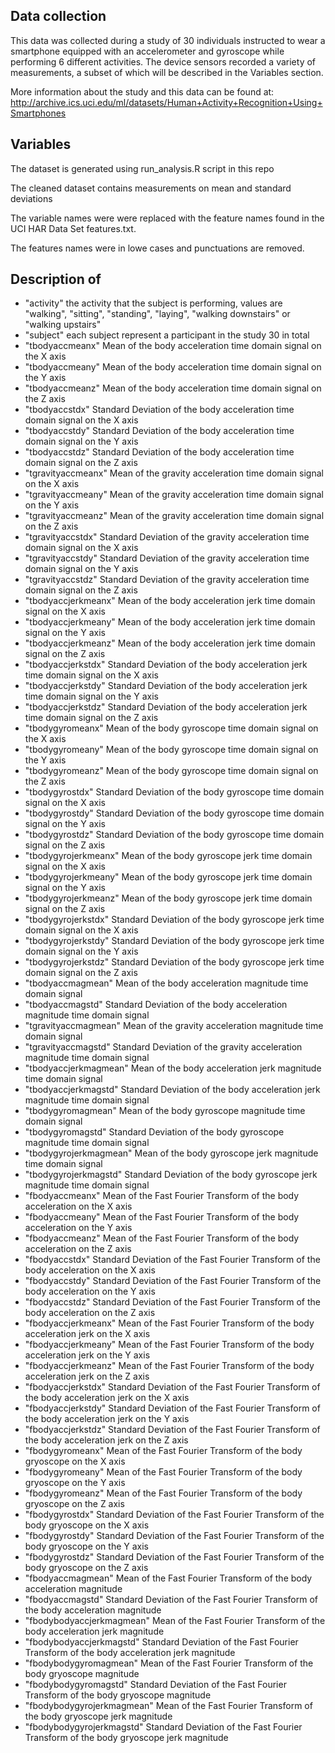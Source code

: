 ## Data collection
This data was collected during a study of 30 individuals instructed to wear a smartphone equipped with an accelerometer and gyroscope while performing 6 different activities. The device sensors recorded a variety of measurements, a subset of which will be described in the Variables section.

More information about the study and this data can be found at: http://archive.ics.uci.edu/ml/datasets/Human+Activity+Recognition+Using+Smartphones

## Variables
The dataset is generated using run_analysis.R script in this repo

The cleaned dataset contains measurements on mean and standard deviations

The variable names were were replaced with the feature names found in the UCI HAR Data Set features.txt. 

The features names were in lowe cases and punctuations are removed.

## Description of 

+ "activity"  the activity that the subject is performing, values are "walking", "sitting", "standing", "laying", "walking downstairs" or "walking upstairs"
+ "subject"  each subject represent a participant in the study 30 in total
+ "tbodyaccmeanx" Mean of the body acceleration time domain signal on the X axis
+ "tbodyaccmeany" Mean of the body acceleration time domain signal on the Y axis
+ "tbodyaccmeanz" Mean of the body acceleration time domain signal on the Z axis
+ "tbodyaccstdx"  Standard Deviation of the body acceleration time domain signal on the X axis
+ "tbodyaccstdy"  Standard Deviation of the body acceleration time domain signal on the Y axis
+ "tbodyaccstdz"  Standard Deviation of the body acceleration time domain signal on the Z axis
+ "tgravityaccmeanx"  Mean of the gravity acceleration time domain signal on the X axis
+ "tgravityaccmeany"  Mean of the gravity acceleration time domain signal on the Y axis
+ "tgravityaccmeanz"  Mean of the gravity acceleration time domain signal on the Z axis
+ "tgravityaccstdx"  Standard Deviation of the gravity acceleration time domain signal on the X axis
+ "tgravityaccstdy"  Standard Deviation of the gravity acceleration time domain signal on the Y axis
+ "tgravityaccstdz"  Standard Deviation of the gravity acceleration time domain signal on the Z axis
+ "tbodyaccjerkmeanx"  Mean of the body acceleration jerk time domain signal on the X axis
+ "tbodyaccjerkmeany"  Mean of the body acceleration jerk time domain signal on the Y axis
+ "tbodyaccjerkmeanz"  Mean of the body acceleration jerk time domain signal on the Z axis
+ "tbodyaccjerkstdx"  Standard Deviation of the body acceleration jerk time domain signal on the X axis
+ "tbodyaccjerkstdy"  Standard Deviation of the body acceleration jerk time domain signal on the Y axis
+ "tbodyaccjerkstdz"  Standard Deviation of the body acceleration jerk time domain signal on the Z axis
+ "tbodygyromeanx"  Mean of the body gyroscope time domain signal on the X axis
+ "tbodygyromeany"  Mean of the body gyroscope time domain signal on the Y axis
+ "tbodygyromeanz"  Mean of the body gyroscope time domain signal on the Z axis
+ "tbodygyrostdx"  Standard Deviation of the body gyroscope time domain signal on the X axis
+ "tbodygyrostdy"  Standard Deviation of the body gyroscope time domain signal on the Y axis
+ "tbodygyrostdz"  Standard Deviation of the body gyroscope time domain signal on the Z axis
+ "tbodygyrojerkmeanx"  Mean of the body gyroscope jerk time domain signal on the X axis
+ "tbodygyrojerkmeany"  Mean of the body gyroscope jerk time domain signal on the Y axis
+ "tbodygyrojerkmeanz"  Mean of the body gyroscope jerk time domain signal on the Z axis
+ "tbodygyrojerkstdx"  Standard Deviation of the body gyroscope jerk time domain signal on the X axis
+ "tbodygyrojerkstdy"  Standard Deviation of the body gyroscope jerk time domain signal on the Y axis
+ "tbodygyrojerkstdz"  Standard Deviation of the body gyroscope jerk time domain signal on the Z axis
+ "tbodyaccmagmean"  Mean of the body acceleration magnitude time domain signal
+ "tbodyaccmagstd"  Standard Deviation of the body acceleration magnitude time domain signal
+ "tgravityaccmagmean"  Mean of the gravity acceleration magnitude time domain signal
+ "tgravityaccmagstd"  Standard Deviation of the gravity acceleration magnitude time domain signal
+ "tbodyaccjerkmagmean"  Mean of the body acceleration jerk magnitude time domain signal
+ "tbodyaccjerkmagstd"  Standard Deviation of the body acceleration jerk magnitude time domain signal
+ "tbodygyromagmean"  Mean of the body gyroscope magnitude time domain signal
+ "tbodygyromagstd" Standard Deviation of the body gyroscope magnitude time domain signal
+ "tbodygyrojerkmagmean"  Mean of the body gyroscope jerk magnitude time domain signal
+ "tbodygyrojerkmagstd"  Standard Deviation of the body gyroscope jerk magnitude time domain signal
+ "fbodyaccmeanx"  Mean of the Fast Fourier Transform of the body acceleration on the X axis
+ "fbodyaccmeany"  Mean of the Fast Fourier Transform of the body acceleration on the Y axis
+ "fbodyaccmeanz"  Mean of the Fast Fourier Transform of the body acceleration on the Z axis
+ "fbodyaccstdx"  Standard Deviation of the Fast Fourier Transform of the body acceleration on the X axis
+ "fbodyaccstdy"  Standard Deviation of the Fast Fourier Transform of the body acceleration on the Y axis
+ "fbodyaccstdz"  Standard Deviation of the Fast Fourier Transform of the body acceleration on the Z axis
+ "fbodyaccjerkmeanx"  Mean of the Fast Fourier Transform of the body acceleration jerk on the X axis
+ "fbodyaccjerkmeany"  Mean of the Fast Fourier Transform of the body acceleration jerk on the Y axis
+ "fbodyaccjerkmeanz"  Mean of the Fast Fourier Transform of the body acceleration jerk on the Z axis
+ "fbodyaccjerkstdx"  Standard Deviation of the Fast Fourier Transform of the body acceleration jerk on the X axis
+ "fbodyaccjerkstdy"  Standard Deviation of the Fast Fourier Transform of the body acceleration jerk on the Y axis
+ "fbodyaccjerkstdz"  Standard Deviation of the Fast Fourier Transform of the body acceleration jerk on the Z axis
+ "fbodygyromeanx"  Mean of the Fast Fourier Transform of the body gryoscope on the X axis
+ "fbodygyromeany"  Mean of the Fast Fourier Transform of the body gryoscope on the Y axis
+ "fbodygyromeanz"  Mean of the Fast Fourier Transform of the body gryoscope on the Z axis
+ "fbodygyrostdx"  Standard Deviation of the Fast Fourier Transform of the body gryoscope on the X axis
+ "fbodygyrostdy"  Standard Deviation of the Fast Fourier Transform of the body gryoscope on the Y axis
+ "fbodygyrostdz"  Standard Deviation of the Fast Fourier Transform of the body gryoscope on the Z axis
+ "fbodyaccmagmean"  Mean of the Fast Fourier Transform of the body acceleration magnitude
+ "fbodyaccmagstd"  Standard Deviation of the Fast Fourier Transform of the body acceleration magnitude
+ "fbodybodyaccjerkmagmean"  Mean of the Fast Fourier Transform of the body acceleration jerk magnitude
+ "fbodybodyaccjerkmagstd"  Standard Deviation of the Fast Fourier Transform of the body acceleration jerk magnitude
+ "fbodybodygyromagmean"  Mean of the Fast Fourier Transform of the body gryoscope magnitude
+ "fbodybodygyromagstd"  Standard Deviation of the Fast Fourier Transform of the body gryoscope magnitude
+ "fbodybodygyrojerkmagmean"  Mean of the Fast Fourier Transform of the body gryoscope jerk magnitude
+ "fbodybodygyrojerkmagstd"  Standard Deviation of the Fast Fourier Transform of the body gryoscope jerk magnitude